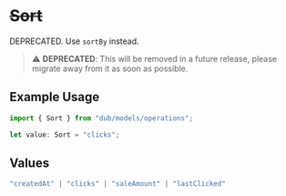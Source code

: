 # ~~Sort~~

DEPRECATED. Use `sortBy` instead.

> :warning: **DEPRECATED**: This will be removed in a future release, please migrate away from it as soon as possible.

## Example Usage

```typescript
import { Sort } from "dub/models/operations";

let value: Sort = "clicks";
```

## Values

```typescript
"createdAt" | "clicks" | "saleAmount" | "lastClicked"
```